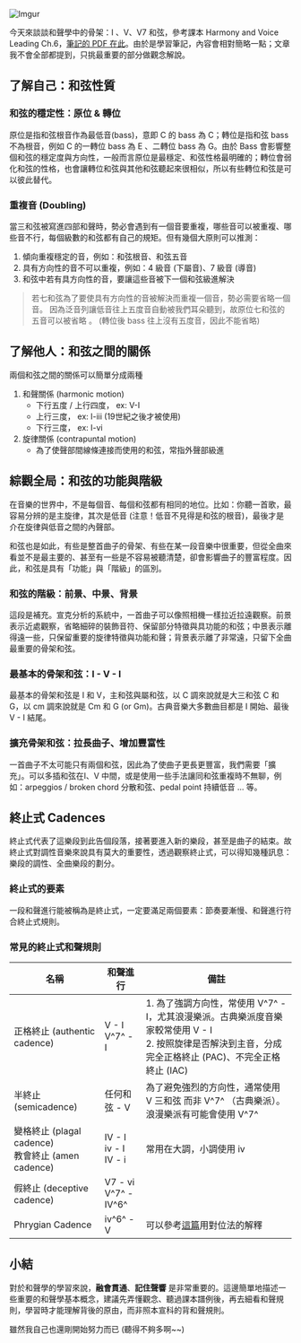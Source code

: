 ![Imgur](https://i.imgur.com/jfMUuX5.png)

今天來談談和聲學中的骨架：I 、V、V7 和弦，參考課本 Harmony and Voice Leading Ch.6，[筆記的 PDF 在此](http://www.musicvalley.com.hk/2016/11/12/%E5%B0%8D%E4%BD%8D%E6%B3%95%E7%B0%A1%E4%BB%8B-%E4%B8%89-%E9%87%8D%E8%A6%81%E7%9A%84%E6%A6%82%E5%BF%B5-Clausulae-%E5%B0%8D%E4%BD%8D%E6%B3%95%E7%9A%84%E7%B5%82%E6%AD%A2%E5%BC%8F-Counter-Point-Cadence-Ultima-Paenultima-Antepaenultima-Sopra.html)。由於是學習筆記，內容會相對簡略一點；文章我不會全部都提到，只挑最重要的部分做觀念解說。

## 了解自己：和弦性質

### 和弦的穩定性：原位 & 轉位

原位是指和弦根音作為最低音(bass)，意即 C 的 bass 為 C；轉位是指和弦 bass 不為根音，例如 C 的一轉位 bass 為 E 、二轉位 bass 為 G。由於 Bass 會影響整個和弦的穩定度與方向性，一般而言原位是最穩定、和弦性格最明確的；轉位會弱化和弦的性格，也會讓轉位和弦與其他和弦聽起來很相似，所以有些轉位和弦是可以彼此替代。

### 重複音 (Doubling)

當三和弦被寫進四部和聲時，勢必會遇到有一個音要重複，哪些音可以被重複、哪些音不行，每個級數的和弦都有自己的規矩。但有幾個大原則可以推測：

1. 傾向重複穩定的音，例如：和弦根音、和弦五音
2. 具有方向性的音不可以重複，例如：4 級音 (下屬音)、7 級音 (導音)
3. 和弦中若有具方向性的音，要讓這些音被下一個和弦級進解決
> 若七和弦為了要使具有方向性的音被解決而重複一個音，勢必需要省略一個音。
> 因為泛音列讓低音往上五度音自動被我們耳朵聽到，故原位七和弦的五音可以被省略 。
> (轉位後 bass 往上沒有五度音，因此不能省略) 


## 了解他人：和弦之間的關係

兩個和弦之間的關係可以簡單分成兩種

1. 和聲關係 (harmonic motion)
	- 下行五度 / 上行四度， ex: V-I
	- 上行三度， ex: I-iii (19世紀之後才被使用)
	- 下行三度， ex: I-vi
2. 旋律關係 (contrapuntal motion)
	- 為了使聲部間線條連接而使用的和弦，常指外聲部級進

##  綜觀全局：和弦的功能與階級

在音樂的世界中，不是每個音、每個和弦都有相同的地位。比如：你聽一首歌，最容易分辨的是主旋律，其次是低音 (注意！低音不見得是和弦的根音)，最後才是介在旋律與低音之間的內聲部。

和弦也是如此，有些是整首曲子的骨架、有些在某一段音樂中很重要，但從全曲來看並不是最主要的、甚至有一些是不容易被聽清楚，卻會影響曲子的豐富程度。因此，和弦是具有「功能」與「階級」的區別。

### 和弦的階級：前景、中景、背景

這段是補充。宣克分析的系統中，一首曲子可以像照相機一樣拉近拉遠觀察。前景表示近處觀察，省略細碎的裝飾音符、保留部分特徵與具功能的和弦；中景表示離得遠一些，只保留重要的旋律特徵與功能和聲；背景表示離了非常遠，只留下全曲最重要的骨架和弦。

### 最基本的骨架和弦：I - V - I

最基本的骨架和弦是 I 和 V，主和弦與屬和弦，以 C 調來說就是大三和弦 C 和 G，以  cm 調來說就是 Cm 和 G (or Gm)。古典音樂大多數曲目都是 I 開始、最後 V - I 結尾。

### 擴充骨架和弦：拉長曲子、增加豐富性

一首曲子不太可能只有兩個和弦，因此為了使曲子更長更豐富，我們需要「擴充」。可以多插和弦在I、V 中間，或是使用一些手法讓同和弦重複時不無聊，例如：arpeggios / broken chord 分散和弦、pedal point 持續低音 ... 等。


## 終止式 Cadences

終止式代表了這樂段到此告個段落，接著要進入新的樂段，甚至是曲子的結束。故終止式對調性音樂來說具有莫大的重要性，透過觀察終止式，可以得知幾種訊息：樂段的調性、全曲樂段的劃分。

### 終止式的要素

一段和聲進行能被稱為是終止式，一定要滿足兩個要素：節奏要漸慢、和聲進行符合終止式規則。

### 常見的終止式和聲規則

| 名稱 | 和聲進行 | 備註 |
|--|--|--|
| 正格終止 (authentic cadence) | V - I <br> V^7^ - I | 1. 為了強調方向性，常使用 V^7^ - I，尤其浪漫樂派。古典樂派度音樂家較常使用 V - I <br> 2. 按照旋律是否解決到主音，分成完全正格終止 (PAC)、不完全正格終止 (IAC)  |
| 半終止 (semicadence) | 任何和弦 - V | 為了避免強烈的方向性，通常使用 V 三和弦 而非 V^7^ （古典樂派）。浪漫樂派有可能會使用 V^7^ |
| 變格終止 (plagal cadence) <br> 教會終止 (amen cadence) | IV - I <br> iv - I <br> IV - i | 常用在大調，小調使用 iv |
| 假終止 (deceptive cadence) | V7 - vi <br> V^7^ - IV^6^ | |
| Phrygian Cadence | iv^6^ - V | 可以參考[這篇](http://www.musicvalley.com.hk/2016/11/12/%E5%B0%8D%E4%BD%8D%E6%B3%95%E7%B0%A1%E4%BB%8B-%E4%B8%89-%E9%87%8D%E8%A6%81%E7%9A%84%E6%A6%82%E5%BF%B5-Clausulae-%E5%B0%8D%E4%BD%8D%E6%B3%95%E7%9A%84%E7%B5%82%E6%AD%A2%E5%BC%8F-Counter-Point-Cadence-Ultima-Paenultima-Antepaenultima-Sopra.html)用對位法的解釋 |

## 小結

對於和聲學的學習來說，**融會貫通**、**記住聲響** 是非常重要的。這邊簡單地描述一些重要的和聲學基本概念，建議先弄懂觀念、聽過課本譜例後，再去細看和聲規則，學習時才能理解背後的原由，而非照本宣科的背和聲規則。


雖然我自己也還剛開始努力而已 (聽得不夠多啊~~)
